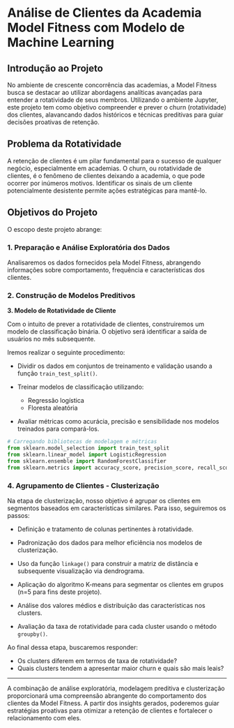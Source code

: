 # Análise de Clientes da Academia Model Fitness com Modelo de Machine Learning

## Introdução ao Projeto

No ambiente de crescente concorrência das academias, a Model Fitness busca se destacar ao utilizar abordagens analíticas avançadas para entender a rotatividade de seus membros. Utilizando o ambiente Jupyter, este projeto tem como objetivo compreender e prever o churn (rotatividade) dos clientes, alavancando dados históricos e técnicas preditivas para guiar decisões proativas de retenção.

## Problema da Rotatividade

A retenção de clientes é um pilar fundamental para o sucesso de qualquer negócio, especialmente em academias. O churn, ou rotatividade de clientes, é o fenômeno de clientes deixando a academia, o que pode ocorrer por inúmeros motivos. Identificar os sinais de um cliente potencialmente desistente permite ações estratégicas para mantê-lo.

## Objetivos do Projeto

O escopo deste projeto abrange:

### 1. Preparação e Análise Exploratória dos Dados
Analisaremos os dados fornecidos pela Model Fitness, abrangendo informações sobre comportamento, frequência e características dos clientes.

### 2. Construção de Modelos Preditivos

**3. Modelo de Rotatividade de Cliente**

Com o intuito de prever a rotatividade de clientes, construiremos um modelo de classificação binária. O objetivo será identificar a saída de usuários no mês subsequente.

Iremos realizar o seguinte procedimento:

- Dividir os dados em conjuntos de treinamento e validação usando a função `train_test_split()`.
  
- Treinar modelos de classificação utilizando:
  * Regressão logística
  * Floresta aleatória
  
- Avaliar métricas como acurácia, precisão e sensibilidade nos modelos treinados para compará-los.

```python
# Carregando bibliotecas de modelagem e métricas
from sklearn.model_selection import train_test_split
from sklearn.linear_model import LogisticRegression
from sklearn.ensemble import RandomForestClassifier
from sklearn.metrics import accuracy_score, precision_score, recall_score
```

### 4. Agrupamento de Clientes - Clusterização

Na etapa de clusterização, nosso objetivo é agrupar os clientes em segmentos baseados em características similares. Para isso, seguiremos os passos:

- Definição e tratamento de colunas pertinentes à rotatividade.
  
- Padronização dos dados para melhor eficiência nos modelos de clusterização.
  
- Uso da função `linkage()` para construir a matriz de distância e subsequente visualização via dendrograma.
  
- Aplicação do algoritmo K-means para segmentar os clientes em grupos (n=5 para fins deste projeto).
  
- Análise dos valores médios e distribuição das características nos clusters.
  
- Avaliação da taxa de rotatividade para cada cluster usando o método `groupby()`.

Ao final dessa etapa, buscaremos responder:

- Os clusters diferem em termos de taxa de rotatividade?
- Quais clusters tendem a apresentar maior churn e quais são mais leais?

---

A combinação de análise exploratória, modelagem preditiva e clusterização proporcionará uma compreensão abrangente do comportamento dos clientes da Model Fitness. A partir dos insights gerados, poderemos guiar estratégias proativas para otimizar a retenção de clientes e fortalecer o relacionamento com eles.
